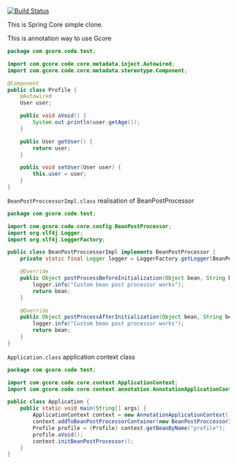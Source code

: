 [![Build Status](https://travis-ci.org/krangii17/GCore.svg?branch=master)](https://travis-ci.org/krangii17/GCore)

This is Spring Core simple clone.

This is annotation way to use Gcore 
```java
package com.gcore.code.test;

import com.gcore.code.core.metadata.inject.Autowired;
import com.gcore.code.core.metadata.stereotype.Component;

@Component
public class Profile {
    @Autowired
    User user;

    public void aVoid() {
        System.out.println(user.getAge());
    }

    public User getUser() {
        return user;
    }

    public void setUser(User user) {
        this.user = user;
    }
}
```
`BeanPostProccessorImpl.class` realisation of BeanPostProcessor 
```java
package com.gcore.code.test;

import com.gcore.code.core.config.BeanPostProcessor;
import org.slf4j.Logger;
import org.slf4j.LoggerFactory;

public class BeanPostProccessorImpl implements BeanPostProcessor {
    private static final Logger logger = LoggerFactory.getLogger(BeanPostProcessor.class);

    @Override
    public Object postProcessBeforeInitialization(Object bean, String beanName) {
        logger.info("Custom bean post processor works");
        return bean;
    }

    @Override
    public Object postProcessAfterInitialization(Object bean, String beanName) {
        logger.info("Custom bean post processor works");
        return bean;
    }
}
```
`Application.class` application context class
```java
package com.gcore.code.test;

import com.gcore.code.core.context.ApplicationContext;
import com.gcore.code.core.context.annotation.AnnotationApplicationContext;

public class Application {
    public static void main(String[] args) {
        ApplicationContext context = new AnnotationApplicationContext();
        context.addToBeanPostProcessorContainer(new BeanPostProccessorImpl());
        Profile profile = (Profile) context.getBeanByName("profile");
        profile.aVoid();
        context.initBeanPostProcessor();
    }
}
```
